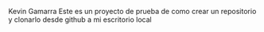 Kevin Gamarra
Este es un proyecto de prueba de como crear un repositorio y clonarlo desde github a mi escritorio local
